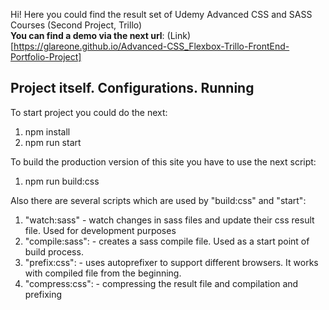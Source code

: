 Hi!
Here you could find the result set of Udemy Advanced CSS and SASS Courses (Second Project, Trillo)  
**You can find a demo via the next url**: (Link)[https://glareone.github.io/Advanced-CSS_Flexbox-Trillo-FrontEnd-Portfolio-Project]


## Project itself. Configurations. Running
To start project you could do the next:
1. npm install
2. npm run start

To build the production version of this site you have to use the next script:
1. npm run build:css

Also there are several scripts which are used by "build:css" and "start":
1. "watch:sass" - watch changes in sass files and update their css result file. Used for development purposes
2. "compile:sass": - creates a sass compile file. Used as a start point of build process.
3. "prefix:css": - uses autoprefixer to support different browsers. It works with compiled file from the beginning.
4. "compress:css": - compressing the result file and compilation and prefixing
